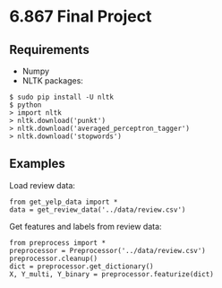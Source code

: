 # 6.867 Final Project

## Requirements
- Numpy
- NLTK packages:
```
$ sudo pip install -U nltk
$ python
> import nltk
> nltk.download('punkt')
> nltk.download('averaged_perceptron_tagger')
> nltk.download('stopwords')
```

## Examples
Load review data:
```
from get_yelp_data import *
data = get_review_data('../data/review.csv')
```

Get features and labels from review data:
```
from preprocess import *
preprocessor = Preprocessor('../data/review.csv')
preprocessor.cleanup()
dict = preprocessor.get_dictionary()
X, Y_multi, Y_binary = preprocessor.featurize(dict)
```
